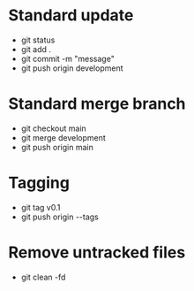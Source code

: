 # Standard update

- git status
- git add .
- git commit -m "message"
- git push origin development

# Standard merge branch

- git checkout main
- git merge development
- git push origin main

# Tagging

- git tag v0.1
- git push origin --tags

# Remove untracked files

- git clean -fd
